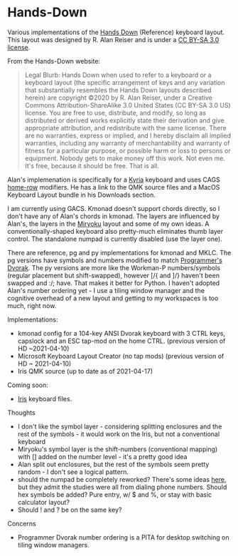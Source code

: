 # Hands-Down
Various implementations of the [Hands
Down](https://sites.google.com/alanreiser.com/handsdown) (Reference) keyboard
layout.  This layout was designed by R. Alan Reiser and is under a [CC BY-SA 3.0 license](https://creativecommons.org/licenses/by-sa/3.0/).

From the Hands-Down website:

> Legal Blurb: Hands Down when used to refer to a keyboard or a keyboard layout (the specific arrangement of keys and any variation that substantially resembles the Hands Down layouts described herein) are copyright ©2020 by R. Alan Reiser, under a Creative Commons Attribution-ShareAlike 3.0 United States (CC BY-SA 3.0 US) license. You are free to use, distribute, and modify, so long as distributed or derived works explicitly state their derivation and give appropriate attribution, and redistribute with the same license. There are no warranties, express or implied, and I hereby disclaim all implied warranties, including any warranty of merchantability and warranty of fitness for a particular purpose, or possible harm or loss to persons or equipment. Nobody gets to make money off this work. Not even me. It's free, because it should be free. That is all.

Alan's implemenation is specifically for a [Kyria](https://splitkb.com/)
keyboard and uses CAGS [home-row](https://precondition.github.io/home-row-mods)
modifiers.  He has a link to the QMK source files and a MacOS Keyboard Layout bundle in his Downloads section.

I am currently using GACS.  Kmonad doesn't support chords directly, so I don't
have any of Alan's chords in kmonad.  The layers are influenced by Alan's, the
layers in the
[Miryoku](https://github.com/manna-harbour/qmk_firmware/blob/miryoku/users/manna-harbour_miryoku/miryoku.org)
layout and some of my own ideas.  A conventionally-shaped keyboard also
pretty-much eliminates thumb layer control.  The standalone numpad is currently
disabled (use the layer one).


There are reference, pg and py implementations for kmonad and MKLC. 
The pg versions have symbols and numbers modified to match [Programmer's Dvorak](https://www.kaufmann.no/roland/dvorak/).  The py versions are more like the Workman-P numbers/symbols (regular placement but shift-swapped), however [/{ and ]/} haven't been swapped and :/; have.  That makes it better for Python.
I haven't adopted Alan's number ordering yet - I use a tiling window manager and the cognitive overhead of a new layout and getting to my workspaces is too much, right now.

Implementations:
   * kmonad config for a 104-key ANSI Dvorak keyboard with 3 CTRL keys, capslock and an ESC tap-mod on the home CTRL. (previous version of HD ~2021-04-10)
   * Microsoft Keyboard Layout Creator (no tap mods) (previous version of HD ~ 2021-04-10)
   * Iris QMK source (up to date as of 2021-04-17)

Coming soon:
   * [Iris](https://keeb.io/collections/iris-split-ergonomic-keyboard) keyboard files.

Thoughts
   * I don't like the symbol layer - considering splitting enclosures and the rest of the symbols - it would work on the Iris, but not a conventional keyboard
   * Miryoku's symbol layer is the shift-numbers (conventional mapping) with [] added on the number level - it's a pretty good idea
   * Alan split out enclosures, but the rest of the symbols seem pretty random - I don't see a logical pattern.
   * should the numpad be completely reworked?  There's some ideas [here](https://geekhack.org/index.php?topic=72149.0), but they admit the studies were all from dialing phone numbers.  Should hex symbols be added?  Pure entry, w/ $ and %, or stay with basic calculator layout?
   * Should ! and ? be on the same key?

Concerns
   * Programmer Dvorak number ordering is a PITA for desktop switching on tiling window managers.
